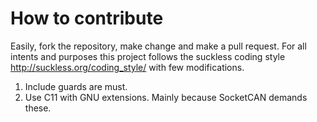 # How to contribute
Easily, fork the repository, make change and make a pull request. For all intents and purposes this project follows the suckless coding style <http://suckless.org/coding_style/>
with few modifications. 

1. Include guards are must.
2. Use C11 with GNU extensions. Mainly because SocketCAN demands these.
